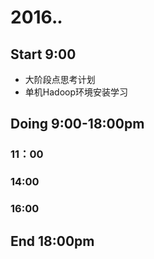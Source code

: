 # 2016.*.*

## Start 9:00

* 大阶段点思考计划
* 单机Hadoop环境安装学习

## Doing 9:00-18:00pm

### 11：00

### 14:00

### 16:00

## End 18:00pm

